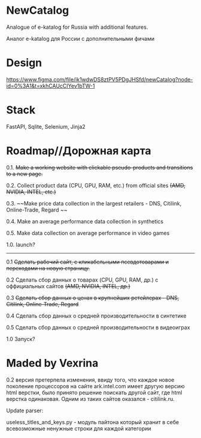 # NewCatalog
Analogue of e-katalog for Russia with additional features.

Аналог e-katalog для России с дополнительными фичами

# Design

https://www.figma.com/file/ik1wdwDS8ztPV5PDgJHSfd/newCatalog?node-id=0%3A1&t=xkhCAUcCIYev1bTW-1

# Stack

FastAPI, Sqlite, Selenium, Jinja2

# Roadmap//Дорожная карта

0.1. ~~Make a working website with clickable pseudo-products and transitions to a new page.~~

0.2. Collect product data (CPU, GPU, RAM, etc.) from official sites ~~(AMD, NVIDIA, INTEL, etc.)~~

0.3. ~~Make price data collection in the largest retailers - DNS, Citilink, Online-Trade, Regard ~~

0.4. Make an average performance data collection in synthetics

0.5. Make data collection on average performance in video games

1.0. launch?
___
0.1 ~~Сделать рабочий сайт, с кликабельными псевдотоварами и переходами на новую страницу.~~

0.2 Сделать сбор данных о товарах (CPU, GPU, RAM, др.) с оффициальных сайтов ~~(AMD, NVIDIA, INTEL, др.)~~ 

0.3 ~~Сделать сбор данных о ценах в крупнейших ретейлерах - DNS, Citilink, Online-Trade, Regard~~

0.4 Сделать сбор данных о средней производительности в синтетике

0.5 Сделать сбор данных о средней производительности в видеоиграх

1.0 Запуск?

# Maded by Vexrina

0.2 версия претерпела изменения, ввиду того, что каждое новое поколение процессоров на сайте ark.intel.com имеет другую версию html верстки, было принято решение поискать другой сайт, где html верстка одинаковая. Одним из таких сайтов оказался - citilink.ru.

Update parser: 

useless_titles_and_keys.py - модуль пайтона который хранит в себе всевозможные ненужные строки для каждой категории

